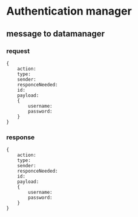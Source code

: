 # Authentication manager

## message to datamanager

### request

    {
        action: 
        type:
        sender:
        responceNeeded:
        id:
        payload:
        {
            username:
            password:
        }
    }

### response

    {
        action: 
        type:
        sender:
        responceNeeded:
        id:
        payload:
        {
            username:
            password:
        }
    }